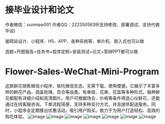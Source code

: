 # 接毕业设计和论文
作者微信：xunmaw001  作者QQ：2223505639(支持修改、部署调试、支持代做毕设)

接网站设计、小程序、H5、APP、各种系统等，单片机、嵌入式也可以做

选题+开题报告+任务书+程序定制+安装测试+论文+答辩PPT都可以做
# Flower-Sales-WeChat-Mini-Program
这款鲜花销售微信小程序，依托微信生态，无需下载，使用便捷。它展示了丰富多样的鲜花产品，涵盖玫瑰、百合等品类，有单枝、花束、花篮等多种形式。每种鲜花都配有详细介绍和高清图片。用户可根据场合、价格等条件筛选心仪鲜花，还能通过在线客服咨询。下单流程简便，支持多种支付方式，并且提供配送服务。同时，小程序会定期推出优惠活动，吸引用户购买。致力于为用户打造轻松、高效的购花体验。 
![image](https://github.com/user-attachments/assets/c3231505-dbd1-4274-9886-e9ba83c90d59)
![image](https://github.com/user-attachments/assets/4429ee6a-e8a4-4911-88ad-129e864ea7b8)
![image](https://github.com/user-attachments/assets/8fb24456-a32c-411e-aa63-231f7b95b417)
![image](https://github.com/user-attachments/assets/039920fa-bd65-4f11-af31-e17885fdd119)
![image](https://github.com/user-attachments/assets/ce24ee62-5e0e-432d-b165-4f6f7574db50)
![image](https://github.com/user-attachments/assets/e0fb8c86-3b29-404b-951f-ef4901131d53)
![image](https://github.com/user-attachments/assets/8408e06e-965b-43b9-93fa-f33ba8fed6f3)
